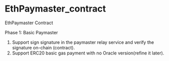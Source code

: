 # EthPaymaster_contract
EthPaymaster Contract

Phase 1: Basic Paymaster
1. Support sign signature in the paymaster relay service and verify the signature on-chain (contract).
2. Support ERC20 basic gas payment with no Oracle version(refine it later).
